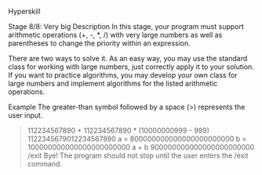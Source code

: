 Hyperskill

Stage 8/8: Very big
Description
In this stage, your program must support arithmetic operations (+, -, *, /) with very large numbers as well as parentheses to change the priority within an expression.

There are two ways to solve it. As an easy way, you may use the standard class for working with large numbers, just correctly apply it to your solution. If you want to practice algorithms, you may develop your own class for large numbers and implement algorithms for the listed arithmetic operations.

Example
The greater-than symbol followed by a space (>) represents the user input.

> 112234567890 + 112234567890 * (10000000999 - 999)
1122345679012234567890
> a = 800000000000000000000000
> b = 100000000000000000000000
> a + b
900000000000000000000000
> /exit
Bye!
The program should not stop until the user enters the /exit command.
